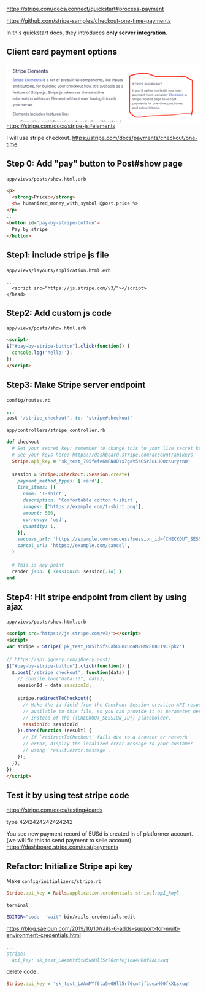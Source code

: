 
https://stripe.com/docs/connect/quickstart#process-payment

https://github.com/stripe-samples/checkout-one-time-payments

In this quickstart docs, they introduces **only server integration**.

## Client card payment options
![stripe-elements-ss.png](../img/rails-guide-real-world/stripe-elements-ss.png)
https://stripe.com/docs/stripe-js#elements

I will use stripe checkout.
https://stripe.com/docs/payments/checkout/one-time


## Step 0: Add "pay" button to Post#show page
`app/views/posts/show.html.erb`
```html
<p>
  <strong>Price:</strong>
  <%= humanized_money_with_symbol @post.price %>
</p>
...
<button id="pay-by-stripe-button">
  Pay by stripe
</button>
```

## Step1: include stripe js file
`app/views/layouts/application.html.erb`
```erb
...
  <script src="https://js.stripe.com/v3/"></script>
</head>
```

## Step2: Add custom js code
`app/views/posts/show.html.erb`
```html
<script>
$("#pay-by-stripe-button").click(function() {
  console.log('hello!');
});
</script>
```


## Step3: Make Stripe server endpoint
`config/routes.rb`
```ruby
...
post '/stripe_checkout', to: 'stripe#checkout'
```

`app/controllers/stripe_controller.rb`
```ruby
def checkout
  # Set your secret key: remember to change this to your live secret key in production
  # See your keys here: https://dashboard.stripe.com/account/apikeys
  Stripe.api_key = 'sk_test_795fefe6mRN8DYx7gaV5sGSrZuLH00zKuryrnO'

  session = Stripe::Checkout::Session.create(
    payment_method_types: ['card'],
    line_items: [{
      name: 'T-shirt',
      description: 'Comfortable cotton t-shirt',
      images: ['https://example.com/t-shirt.png'],
      amount: 500,
      currency: 'usd',
      quantity: 1,
    }],
    success_url: 'https://example.com/success?session_id={CHECKOUT_SESSION_ID}',
    cancel_url: 'https://example.com/cancel',
  )

  # This is key point
  render json: { sessionId: session[:id] }
end
```


## Step4: Hit stripe endpoint from client by using ajax
`app/views/posts/show.html.erb`
```html
<script src="https://js.stripe.com/v3/"></script>
<script>
var stripe = Stripe('pk_test_HW5Th5fsCXhRBncUo4M2GMZE00JT91FpkZ');

// https://api.jquery.com/jQuery.post/
$("#pay-by-stripe-button").click(function() {
  $.post('/stripe_checkout', function(data) {
    // console.log("data!!!", data);
    sessionId = data.sessionId;

    stripe.redirectToCheckout({
      // Make the id field from the Checkout Session creation API response
      // available to this file, so you can provide it as parameter here
      // instead of the {{CHECKOUT_SESSION_ID}} placeholder.
      sessionId: sessionId
    }).then(function (result) {
      // If `redirectToCheckout` fails due to a browser or network
      // error, display the localized error message to your customer
      // using `result.error.message`.
    });
  });
});
</script>
```

## Test it by using test stripe code
https://stripe.com/docs/testing#cards

type 4242424242424242

You see new payment record of  5USd is created in of platformer account. (we will fix this to send payment to selle account)
https://dashboard.stripe.com/test/payments


## Refactor: Initialize Stripe api key
Make `config/initializers/stripe.rb`
```ruby
Stripe.api_key = Rails.application.credentials.stripe[:api_key]
```

`terminal`
```bash
EDITOR="code --wait" bin/rails credentials:edit
```

https://blog.saeloun.com/2019/10/10/rails-6-adds-support-for-multi-environment-credentials.html

```yaml
...
stripe:
  api_key: sk_test_LAAmMYf6ta5w0Hll5r76cnfejioa4H00fkXLsxuq
```

delete code...
```ruby
Stripe.api_key = 'sk_test_LAAmMYf6ta5w0Hll5r76cn4jfioeaH00fkXLsxuq'
```